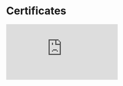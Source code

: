 # Certificates


<embed src="https://github.com/UmmuDem/Certificates/blob/main/Data%20Analytics%20Bootcamp%20-%20Ironhack%20Barcelona.pdf" type="application/pdf">
